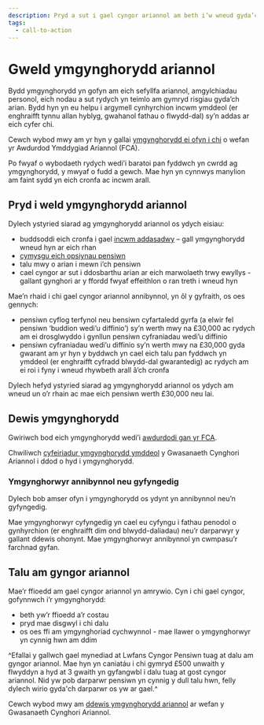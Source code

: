 ```yaml
---
description: Pryd a sut i gael cyngor ariannol am beth i’w wneud gyda’ch arian pensiwn mewn ymddeoliad.
tags:
  - call-to-action
---
```


# Gweld ymgynghorydd ariannol

Bydd ymgynghorydd yn gofyn am eich sefyllfa ariannol, amgylchiadau personol, eich nodau a sut rydych yn teimlo am gymryd risgiau gyda’ch arian. Bydd hyn yn eu helpu i argymell cynhyrchion incwm ymddeol (er enghraifft tynnu allan hyblyg, gwahanol fathau o flwydd-dal) sy’n addas ar eich cyfer chi.

Cewch wybod mwy am yr hyn y gallai [ymgynghorydd ei ofyn i chi](https://www.fca.org.uk/consumers/what-adviser-might-ask-you) o wefan yr Awdurdod Ymddygiad Ariannol (FCA).

Po fwyaf o wybodaeth rydych wedi’i baratoi pan fyddwch yn cwrdd ag ymgynghorydd, y mwyaf o fudd a gewch. Mae hyn yn cynnwys manylion am faint sydd yn eich cronfa ac incwm arall.

## Pryd i weld ymgynghorydd ariannol

Dylech ystyried siarad ag ymgynghorydd ariannol os ydych eisiau:

- buddsoddi eich cronfa i gael [incwm addasadwy](/cy/adjustable-income) – gall ymgynghorydd wneud hyn ar eich rhan
- [cymysgu eich opsiynau pensiwn](/cy/mix-options)
- talu mwy o arian i mewn i’ch pensiwn
- cael cyngor ar sut i ddosbarthu arian ar eich marwolaeth trwy ewyllys - gallant gynghori ar y ffordd fwyaf effeithlon o ran treth i wneud hyn 

Mae’n rhaid i chi gael cyngor ariannol annibynnol, yn ôl y gyfraith, os oes gennych:

- pensiwn cyflog terfynol neu bensiwn cyfartaledd gyrfa (a elwir fel pensiwn ‘buddion wedi’u diffinio’) sy’n werth mwy na £30,000 ac rydych am ei drosglwyddo i gynllun pensiwn cyfraniadau wedi’u diffinio
- pensiwn cyfraniadau wedi’u diffinio sy’n werth mwy na £30,000 gyda gwarant am yr hyn y byddwch yn cael eich talu pan fyddwch yn ymddeol (er enghraifft cyfradd blwydd-dal gwarantedig) ac rydych am ei roi i fyny i wneud rhywbeth arall â’ch cronfa

Dylech hefyd ystyried siarad ag ymgynghorydd ariannol os ydych am wneud un o’r rhain ac mae eich pensiwn werth £30,000 neu lai.

## Dewis ymgynghorydd

Gwiriwch bod eich ymgynghorydd wedi’i [awdurdodi gan yr FCA](https://register.fca.org.uk/).

Chwiliwch [cyfeiriadur ymgynghorydd ymddeol](https://directory.moneyadviceservice.org.uk/cy) y Gwasanaeth Cynghori Ariannol i ddod o hyd i ymgynghorydd.

### Ymgynghorwyr annibynnol neu gyfyngedig

Dylech bob amser ofyn i ymgynghorydd os ydynt yn annibynnol neu’n gyfyngedig.

Mae ymgynghorwyr cyfyngedig yn cael eu cyfyngu i fathau penodol o gynhyrchion (er enghraifft dim ond blwydd-daliadau) neu’r darparwyr y gallant ddewis ohonynt. Mae ymgynghorwyr annibynnol yn cwmpasu’r farchnad gyfan.

## Talu am gyngor ariannol

Mae’r ffioedd am gael cyngor ariannol yn amrywio. Cyn i chi gael cyngor, gofynnwch i’r ymgynghorydd:

- beth yw’r ffioedd a’r costau
- pryd mae disgwyl i chi dalu
- os oes ffi am ymgynghoriad cychwynnol - mae llawer o ymgynghorwyr yn cynnig hwn am ddim

^Efallai y gallwch gael mynediad at Lwfans Cyngor Pensiwn tuag at dalu am gyngor ariannol. Mae hyn yn caniatáu i chi gymryd £500 unwaith y flwyddyn a hyd at 3 gwaith yn gyfangwbl i dalu tuag at gost cyngor ariannol. Nid yw pob darparwr pensiwn yn cynnig y dull talu hwn, felly dylech wirio gyda'ch darparwr os yw ar gael.^

Cewch wybod mwy am [ddewis ymgynghorydd ariannol](https://www.moneyadviceservice.org.uk/cy/articles/dewis-cynghorydd-ariannol) ar wefan y Gwasanaeth Cynghori Ariannol.
